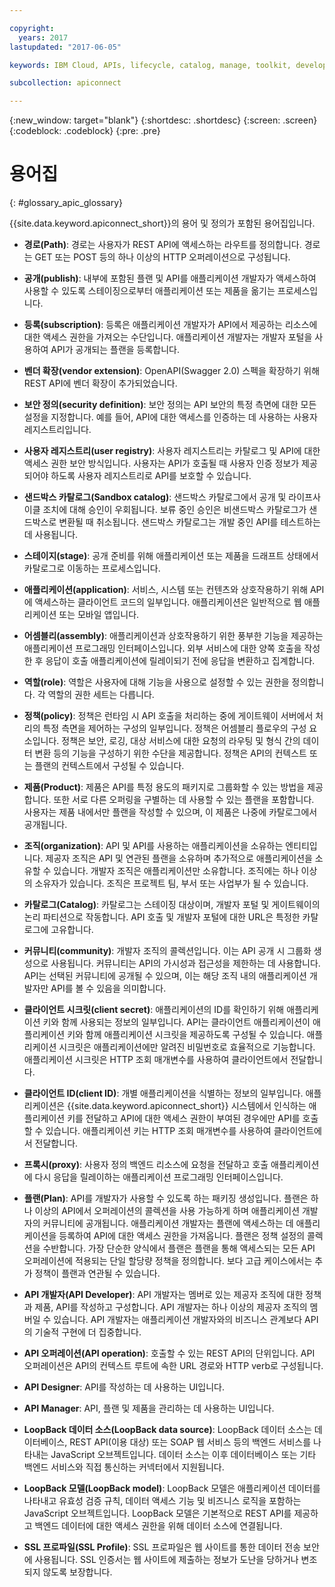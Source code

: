 ```yaml
---

copyright:
  years: 2017
lastupdated: "2017-06-05"

keywords: IBM Cloud, APIs, lifecycle, catalog, manage, toolkit, develop, dev portal

subcollection: apiconnect

---
```


{:new_window: target="blank"}
{:shortdesc: .shortdesc}
{:screen: .screen}
{:codeblock: .codeblock}
{:pre: .pre}

# 용어집
{: #glossary_apic_glossary}

{{site.data.keyword.apiconnect_short}}의 용어 및 정의가 포함된 용어집입니다.

- **경로(Path)**: 경로는 사용자가 REST API에 액세스하는 라우트를 정의합니다. 경로는 GET 또는 POST 등의 하나 이상의 HTTP 오퍼레이션으로 구성됩니다.

- **공개(publish)**: 내부에 포함된 플랜 및 API를 애플리케이션 개발자가 액세스하여 사용할 수 있도록 스테이징으로부터 애플리케이션 또는 제품을 옮기는 프로세스입니다.

- **등록(subscription)**: 등록은 애플리케이션 개발자가 API에서 제공하는 리소스에 대한 액세스 권한을 가져오는 수단입니다. 애플리케이션 개발자는 개발자 포털을 사용하여 API가 공개되는 플랜을 등록합니다.

- **벤더 확장(vendor extension)**:  OpenAPI(Swagger 2.0) 스펙을 확장하기 위해 REST API에 벤더 확장이 추가되었습니다.

- **보안 정의(security definition)**: 보안 정의는 API 보안의 특정 측면에 대한 모든 설정을 지정합니다. 예를 들어, API에 대한 액세스를 인증하는 데 사용하는 사용자 레지스트리입니다.

- **사용자 레지스트리(user registry)**: 사용자 레지스트리는 카탈로그 및 API에 대한 액세스 권한 보안 방식입니다. 사용자는 API가 호출될 때 사용자 인증 정보가 제공되어야 하도록 사용자 레지스트리로 API를 보호할 수 있습니다.

- **샌드박스 카탈로그(Sandbox catalog)**: 샌드박스 카탈로그에서 공개 및 라이프사이클 조치에 대해 승인이 우회됩니다. 보류 중인 승인은 비샌드박스 카탈로그가 샌드박스로 변환될 때 취소됩니다. 샌드박스 카탈로그는 개발 중인 API를 테스트하는 데 사용됩니다.

- **스테이지(stage)**: 공개 준비를 위해 애플리케이션 또는 제품을 드래프트 상태에서 카탈로그로 이동하는 프로세스입니다.

- **애플리케이션(application)**: 서비스, 시스템 또는 컨텐츠와 상호작용하기 위해 API에 액세스하는 클라이언트 코드의 일부입니다. 애플리케이션은 일반적으로 웹 애플리케이션 또는 모바일 앱입니다.

- **어셈블리(assembly)**: 애플리케이션과 상호작용하기 위한 풍부한 기능을 제공하는 애플리케이션 프로그래밍 인터페이스입니다. 외부 서비스에 대한 양쪽 호출을 작성한 후 응답이 호출 애플리케이션에 릴레이되기 전에 응답을 변환하고 집계합니다.

- **역할(role)**: 역할은 사용자에 대해 기능을 사용으로 설정할 수 있는 권한을 정의합니다. 각 역할의 권한 세트는 다릅니다.

- **정책(policy)**: 정책은 런타임 시 API 호출을 처리하는 중에 게이트웨이 서버에서 처리의 특정 측면을 제어하는 구성의 일부입니다. 정책은 어셈블리 플로우의 구성 요소입니다. 정책은 보안, 로깅, 대상 서비스에 대한 요청의 라우팅 및 형식 간의 데이터 변환 등의 기능을 구성하기 위한 수단을
제공합니다. 정책은 API의 컨텍스트 또는 플랜의 컨텍스트에서 구성될 수 있습니다.

- **제품(Product)**: 제품은 API를 특정 용도의 패키지로 그룹화할 수 있는 방법을 제공합니다. 또한 서로 다른 오퍼링을 구별하는 데 사용할 수 있는 플랜을 포함합니다. 사용자는 제품 내에서만 플랜을 작성할 수 있으며, 이 제품은 나중에 카탈로그에서 공개됩니다.

- **조직(organization)**: API 및 API를 사용하는 애플리케이션을 소유하는 엔티티입니다. 제공자 조직은 API 및 연관된 플랜을 소유하며 추가적으로 애플리케이션을 소유할 수 있습니다. 개발자 조직은 애플리케이션만 소유합니다. 조직에는 하나 이상의 소유자가 있습니다. 조직은 프로젝트 팀, 부서 또는 사업부가 될 수 있습니다.

- **카탈로그(Catalog)**: 카탈로그는 스테이징 대상이며, 개발자 포털 및 게이트웨이의 논리 파티션으로 작동합니다. API 호출 및 개발자 포털에 대한 URL은 특정한 카탈로그에 고유합니다.

- **커뮤니티(community)**: 개발자 조직의 콜렉션입니다. 이는 API 공개 시 그룹화 생성으로 사용됩니다. 커뮤니티는 API의 가시성과 접근성을 제한하는 데 사용합니다. API는 선택된 커뮤니티에 공개될 수 있으며, 이는 해당 조직 내의 애플리케이션 개발자만 API를 볼 수 있음을 의미합니다.

- **클라이언트 시크릿(client secret)**: 애플리케이션의 ID를 확인하기 위해 애플리케이션 키와 함께 사용되는 정보의 일부입니다. API는 클라이언트 애플리케이션이 애플리케이션 키와 함께 애플리케이션 시크릿을 제공하도록 구성될 수 있습니다. 애플리케이션 시크릿은 애플리케이션에만 알려진 비밀번호로 효율적으로 기능합니다. 애플리케이션 시크릿은 HTTP 조회 매개변수를 사용하여 클라이언트에서 전달합니다.

- **클라이언트 ID(client ID)**: 개별 애플리케이션을 식별하는 정보의 일부입니다. 애플리케이션은 {{site.data.keyword.apiconnect_short}} 시스템에서 인식하는 애플리케이션 키를 전달하고 API에 대한 액세스 권한이 부여된 경우에만 API를 호출할 수 있습니다. 애플리케이션 키는 HTTP 조회 매개변수를 사용하여 클라이언트에서 전달합니다.

- **프록시(proxy)**: 사용자 정의 백엔드 리소스에 요청을 전달하고 호출 애플리케이션에 다시 응답을 릴레이하는 애플리케이션 프로그래밍 인터페이스입니다.

- **플랜(Plan)**: API를 개발자가 사용할 수 있도록 하는 패키징 생성입니다. 플랜은 하나 이상의 API에서 오퍼레이션의 콜렉션을 사용 가능하게 하며 애플리케이션 개발자의 커뮤니티에 공개됩니다. 애플리케이션 개발자는 플랜에 액세스하는 데 애플리케이션을 등록하여 API에 대한 액세스 권한을 가져옵니다. 플랜은 정책 설정의 콜렉션을 수반합니다. 가장 단순한 양식에서 플랜은 플랜을 통해 액세스되는 모든 API 오퍼레이션에 적용되는 단일 할당량 정책을 정의합니다. 보다 고급 케이스에서는 추가 정책이 플랜과 연관될 수 있습니다.

- **API 개발자(API Developer)**: API 개발자는 멤버로 있는 제공자 조직에 대한 정책과 제품, API를 작성하고 구성합니다. API 개발자는 하나 이상의 제공자 조직의 멤버일 수 있습니다. API 개발자는 애플리케이션 개발자와의 비즈니스 관계보다 API의 기술적 구현에 더 집중합니다.

- **API 오퍼레이션(API operation)**: 호출할 수 있는 REST API의 단위입니다. API 오퍼레이션은 API의 컨텍스트 루트에 속한 URL 경로와 HTTP verb로 구성됩니다.

- **API Designer**: API를 작성하는 데 사용하는 UI입니다.

- **API Manager**: API, 플랜 및 제품을 관리하는 데 사용하는 UI입니다.

- **LoopBack 데이터 소스(LoopBack data source)**: LoopBack 데이터 소스는 데이터베이스, REST API(이용 대상) 또는 SOAP 웹 서비스 등의 백엔드 서비스를 나타내는 JavaScript 오브젝트입니다. 데이터 소스는 이후 데이터베이스 또는 기타 백엔드 서비스와 직접 통신하는 커넥터에서 지원됩니다.

- **LoopBack 모델(LoopBack model)**: LoopBack 모델은 애플리케이션 데이터를 나타내고 유효성 검증 규칙, 데이터 액세스 기능 및 비즈니스 로직을 포함하는 JavaScript 오브젝트입니다. LoopBack 모델은 기본적으로 REST API를 제공하고 백엔드 데이터에 대한 액세스 권한을 위해 데이터 소스에 연결됩니다.

- **SSL 프로파일(SSL Profile)**: SSL 프로파일은 웹 사이트를 통한 데이터 전송 보안에 사용됩니다. SSL 인증서는 웹 사이트에 제출하는 정보가 도난을 당하거나 변조되지 않도록 보장합니다.


